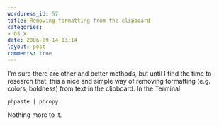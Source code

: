 ```yaml
---
wordpress_id: 57
title: Removing formatting from the clipboard
categories:
- OS X
date: 2006-09-14 13:14
layout: post
comments: true
---
```

I'm sure there are other and better methods, but until I find the time to research that: this a nice and simple way of removing formatting (e.g. colors, boldness) from text in the clipboard. In the Terminal:

``` text
pbpaste | pbcopy
```
Nothing more to it.
